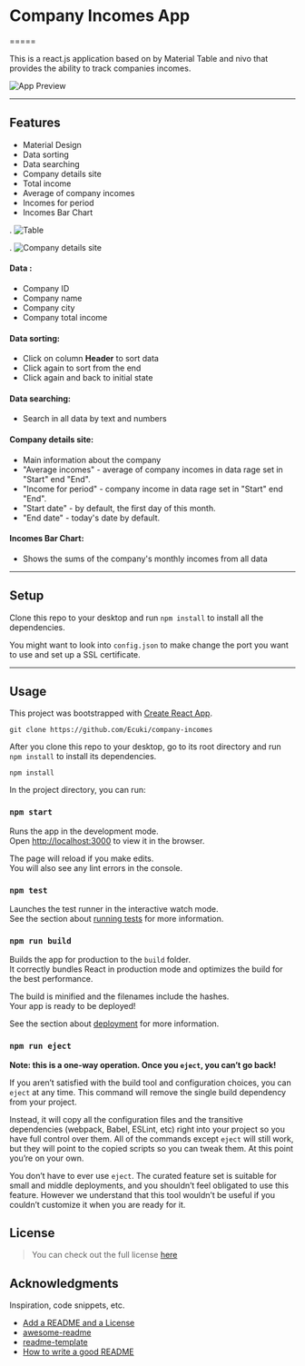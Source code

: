 # Company Incomes App

=====

This is a react.js application based on by Material Table and nivo that provides the ability to track companies incomes.

![App Preview](https://ecuki.github.io/company-incomes/)

---

## Features

- Material Design
- Data sorting
- Data searching
- Company details site
- Total income
- Average of company incomes
- Incomes for period
- Incomes Bar Chart

.
![Table](!!!)

.
![Company details site](!!!)

#### Data :

- Company ID
- Company name
- Company city
- Company total income

#### Data sorting:

- Click on column **Header** to sort data
- Click again to sort from the end
- Click again and back to initial state

#### Data searching:

- Search in all data by text and numbers

#### Company details site:

- Main information about the company
- "Average incomes" - average of company incomes in data rage set in "Start" end "End".
- "Income for period" - company income in data rage set in "Start" end "End".
- "Start date" - by default, the first day of this month.
- "End date" - today's date by default.

#### Incomes Bar Chart:

- Shows the sums of the company's monthly incomes from all data

---

## Setup

Clone this repo to your desktop and run `npm install` to install all the dependencies.

You might want to look into `config.json` to make change the port you want to use and set up a SSL certificate.

---

## Usage

This project was bootstrapped with [Create React App](https://github.com/facebook/create-react-app).

```
git clone https://github.com/Ecuki/company-incomes
```

After you clone this repo to your desktop, go to its root directory and run `npm install` to install its dependencies.

```
npm install
```

In the project directory, you can run:

### `npm start`

Runs the app in the development mode.<br />
Open [http://localhost:3000](http://localhost:3000) to view it in the browser.

The page will reload if you make edits.<br />
You will also see any lint errors in the console.

### `npm test`

Launches the test runner in the interactive watch mode.<br />
See the section about [running tests](https://facebook.github.io/create-react-app/docs/running-tests) for more information.

### `npm run build`

Builds the app for production to the `build` folder.<br />
It correctly bundles React in production mode and optimizes the build for the best performance.

The build is minified and the filenames include the hashes.<br />
Your app is ready to be deployed!

See the section about [deployment](https://facebook.github.io/create-react-app/docs/deployment) for more information.

### `npm run eject`

**Note: this is a one-way operation. Once you `eject`, you can’t go back!**

If you aren’t satisfied with the build tool and configuration choices, you can `eject` at any time. This command will remove the single build dependency from your project.

Instead, it will copy all the configuration files and the transitive dependencies (webpack, Babel, ESLint, etc) right into your project so you have full control over them. All of the commands except `eject` will still work, but they will point to the copied scripts so you can tweak them. At this point you’re on your own.

You don’t have to ever use `eject`. The curated feature set is suitable for small and middle deployments, and you shouldn’t feel obligated to use this feature. However we understand that this tool wouldn’t be useful if you couldn’t customize it when you are ready for it.

## License

> You can check out the full license [here](https://github.com/Ecuki/company-incomes/blob/master/LIcense.txt)

## Acknowledgments

Inspiration, code snippets, etc.

- [Add a README and a License](http://www.davidketcheson.info/2015/05/13/add_a_readme.html)
- [awesome-readme](https://github.com/igorantun/node-chat/blob/master/README.md)
- [readme-template](https://gist.github.com/DomPizzie/7a5ff55ffa9081f2de27c315f5018afc)
- [How to write a good README](https://bulldogjob.com/news/449-how-to-write-a-good-readme-for-your-github-project)
